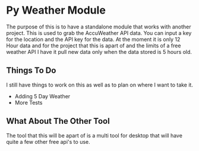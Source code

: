 # Py Weather Module
The purpose of this is to have a standalone module that works with another project. This is used to grab the AccuWeather API data. You can input a key for the location and the API key for the data.
At the moment it is only 12 Hour data and for the project that this is apart of and the limits of a free weather API I have it pull new data only when the data stored is 5 hours old.


## Things To Do
I still have things to work on this as well as to plan on where I want to take it.

- Adding 5 Day Weather
- More Tests


## What About The Other Tool
The tool that this will be apart of is a multi tool for desktop that will have quite a few other free api's to use.
